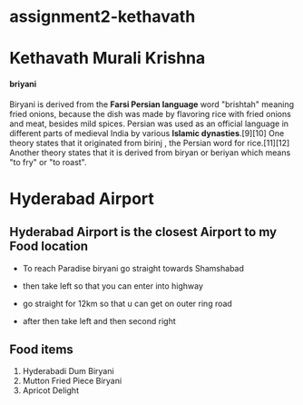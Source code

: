 # assignment2-kethavath
# Kethavath Murali Krishna
#### briyani
Biryani is derived from the **Farsi Persian language** word "brishtah" meaning fried onions, because the dish was made by flavoring rice with fried onions and meat, besides mild spices. Persian was used as an official language in different parts of medieval India by various **Islamic dynasties**.[9][10] One theory states that it originated from birinj , the Persian word for rice.[11][12] Another theory states that it is derived from biryan or beriyan  which means "to fry" or "to roast".

# Hyderabad Airport
## Hyderabad Airport is the closest Airport to my Food location

   - To reach Paradise biryani go straight towards Shamshabad

   - then take left so that you can enter into highway

   - go straight for 12km so that u can get on outer ring road

   - after then take left and then second right

   ## Food items
   
   1. Hyderabadi Dum Biryani
   2. Mutton Fried Piece Biryani
   3. Apricot Delight
